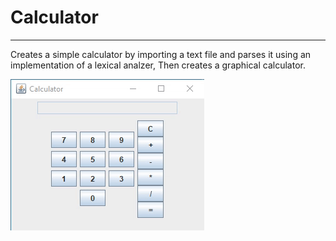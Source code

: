 # Calculator

---
Creates a simple calculator by importing a text file and parses it using an implementation of a lexical analzer, Then creates a graphical calculator.

![Calculator Demo](CalculatorDemo.gif)


